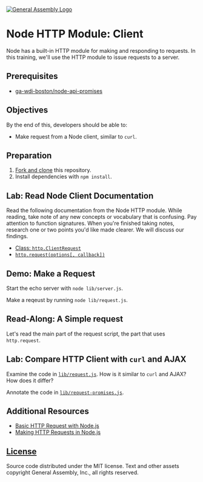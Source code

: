 [![General Assembly Logo](https://camo.githubusercontent.com/1a91b05b8f4d44b5bbfb83abac2b0996d8e26c92/687474703a2f2f692e696d6775722e636f6d2f6b6538555354712e706e67)](https://generalassemb.ly/education/web-development-immersive)

# Node HTTP Module: Client

Node has a built-in HTTP module for making and responding to requests. In this
training, we'll use the HTTP module to issue requests to a server.

## Prerequisites

-   [ga-wdi-boston/node-api-promises](https://github.com/ga-wdi-boston/node-api-promises)

## Objectives

By the end of this, developers should be able to:

-   Make request from a Node client, similar to `curl`.

## Preparation

1.  [Fork and clone](https://github.com/ga-wdi-boston/meta/wiki/ForkAndClone)
    this repository.
1.  Install dependencies with `npm install`.

## Lab: Read Node Client Documentation

Read the following documentation from the Node HTTP module. While reading, take
note of any new concepts or vocabulary that is confusing. Pay attention to
function signatures. When you're finished taking notes, research one or two
points you'd like made clearer. We will discuss our findings.

-   [Class: `http.ClientRequest`](https://nodejs.org/dist/latest-v4.x/docs/api/http.html#http_class_http_clientrequest)
-   [`http.request(options[, callback])`](https://nodejs.org/dist/latest-v4.x/docs/api/http.html#http_http_request_options_callback)

## Demo: Make a Request

Start the echo server with `node lib/server.js`.

Make a reqeust by running `node lib/request.js`.

## Read-Along: A Simple request

Let's read the main part of the request script, the part that uses
`http.request`.

## Lab: Compare HTTP Client with `curl` and AJAX

Examine the code in [`lib/request.js`](lib/request.js). How is it similar to
`curl` and AJAX? How does it differ?

Annotate the code in [`lib/request-promises.js`](lib/request-promises.js).

## Additional Resources

-   [Basic HTTP Request with Node.js](https://davidwalsh.name/nodejs-http-request)
-   [Making HTTP Requests in Node.js](http://www.sitepoint.com/making-http-requests-in-node-js/)

## [License](LICENSE)

Source code distributed under the MIT license. Text and other assets copyright
General Assembly, Inc., all rights reserved.
